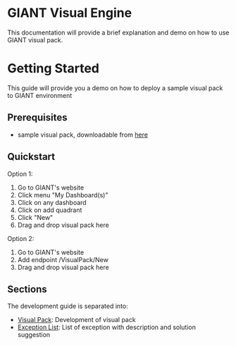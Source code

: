 
# GIANT Visual Engine

This documentation will provide a brief explanation and demo on how to use GIANT visual pack.

# Getting Started
This guide will provide you a demo on how to deploy a sample visual pack to GIANT environment

## Prerequisites
- sample visual pack, downloadable from [here](https://github.com/fx-giant/giant-public/blob/main/visual/sample-visual/simpleLabel.zip)

## Quickstart
Option 1:

1. Go to GIANT's website
2. Click menu "My Dashboard(s)"
3. Click on any dashboard
4. Click on add quadrant
5. Click "New"
6. Drag and drop visual pack here

Option 2:
1. Go to GIANT's website
2. Add endpoint /VisualPack/New
3. Drag and drop visual pack here


## Sections

The development guide is separated into:


- [Visual Pack](https://github.com/fx-giant/giant-public/blob/main/visual/visual-pack.md): Development of visual pack
- [Exception List](https://github.com/fx-giant/giant-public/blob/main/visual/exceptions.md): List of exception with description and solution suggestion